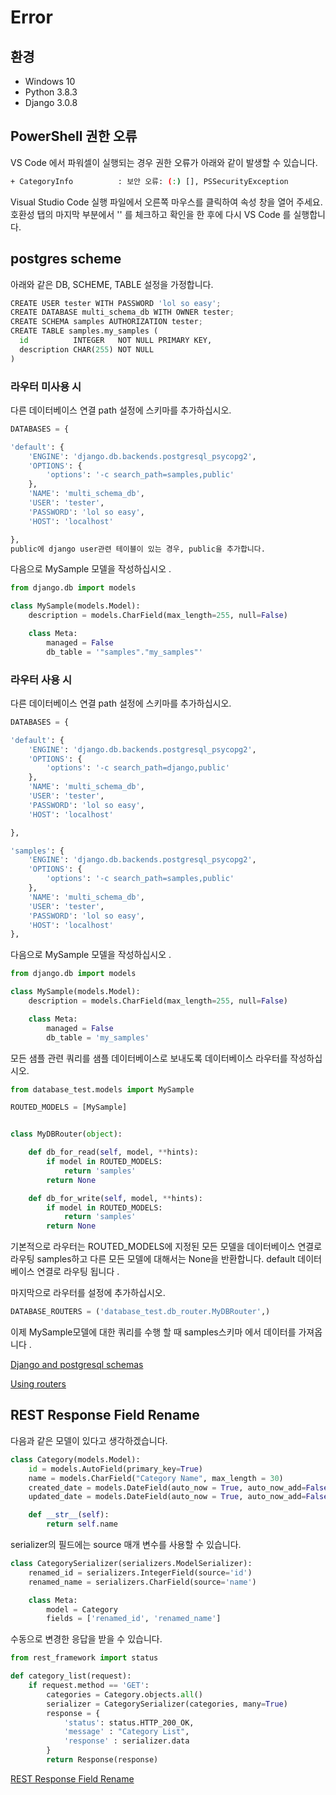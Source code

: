 # Error

## 환경

* Windows 10 
* Python 3.8.3
* Django 3.0.8 

## PowerShell 권한 오류

VS Code 에서 파워셀이 실행되는 경우 권한 오류가 아래와 같이 발생할 수 있습니다. 

```bash
+ CategoryInfo          : 보안 오류: (:) [], PSSecurityException
```

Visual Studio Code 실행 파일에서 오른쪽 마우스를 클릭하여 속성 창을 열어 주세요. 호환성 탭의 마지막 부분에서 '' 를 체크하고 확인을 한 후에 다시 VS Code 를 실행합니다. 


## postgres scheme

아래와 같은 DB, SCHEME, TABLE 설정을 가정합니다. 
```python
CREATE USER tester WITH PASSWORD 'lol so easy';
CREATE DATABASE multi_schema_db WITH OWNER tester;
CREATE SCHEMA samples AUTHORIZATION tester;
CREATE TABLE samples.my_samples (
  id          INTEGER   NOT NULL PRIMARY KEY,
  description CHAR(255) NOT NULL
)
```

### 라우터 미사용 시

다른 데이터베이스 연결 path 설정에 스키마를 추가하십시오.
```python
DATABASES = {

'default': {
    'ENGINE': 'django.db.backends.postgresql_psycopg2',
    'OPTIONS': {
        'options': '-c search_path=samples,public'
    },
    'NAME': 'multi_schema_db',
    'USER': 'tester',
    'PASSWORD': 'lol so easy',
    'HOST': 'localhost'

},
public에 django user관련 테이블이 있는 경우, public을 추가합니다.
```

다음으로 MySample 모델을 작성하십시오 .
```python
from django.db import models

class MySample(models.Model):
    description = models.CharField(max_length=255, null=False)

    class Meta:
        managed = False
        db_table = '"samples"."my_samples"' 
```

### 라우터 사용 시 

다른 데이터베이스 연결 path 설정에 스키마를 추가하십시오.
```python
DATABASES = {

'default': {
    'ENGINE': 'django.db.backends.postgresql_psycopg2',
    'OPTIONS': {
        'options': '-c search_path=django,public'
    },
    'NAME': 'multi_schema_db',
    'USER': 'tester',
    'PASSWORD': 'lol so easy',
    'HOST': 'localhost'

},

'samples': {
    'ENGINE': 'django.db.backends.postgresql_psycopg2',
    'OPTIONS': {
        'options': '-c search_path=samples,public'
    },
    'NAME': 'multi_schema_db',
    'USER': 'tester',
    'PASSWORD': 'lol so easy',
    'HOST': 'localhost'
},
```

다음으로 MySample 모델을 작성하십시오 .
```python
from django.db import models

class MySample(models.Model):
    description = models.CharField(max_length=255, null=False)

    class Meta:
        managed = False
        db_table = 'my_samples'
```

모든 샘플 관련 쿼리를 샘플 데이터베이스로 보내도록 데이터베이스 라우터를 작성하십시오.
```python
from database_test.models import MySample

ROUTED_MODELS = [MySample]


class MyDBRouter(object):

    def db_for_read(self, model, **hints):
        if model in ROUTED_MODELS:
            return 'samples'
        return None

    def db_for_write(self, model, **hints):
        if model in ROUTED_MODELS:
            return 'samples'
        return None
```
기본적으로 라우터는 ROUTED_MODELS에 지정된 모든 모델을 데이터베이스 연결로 라우팅 samples하고 다른 모든 모델에 대해서는 None을 반환합니다. default 데이터베이스 연결로 라우팅 됩니다 .

마지막으로 라우터를 설정에 추가하십시오.
```python
DATABASE_ROUTERS = ('database_test.db_router.MyDBRouter',)
```
이제 MySample모델에 대한 쿼리를 수행 할 때 samples스키마 에서 데이터를 가져옵니다 .



[Django and postgresql schemas](https://stackoverflow.com/questions/50819748/django-and-postgresql-schemas)

[Using routers](https://docs.djangoproject.com/en/2.0/topics/db/multi-db/#using-routers)



## REST Response Field Rename
다음과 같은 모델이 있다고 생각하겠습니다.
```python
class Category(models.Model):
    id = models.AutoField(primary_key=True)
    name = models.CharField("Category Name", max_length = 30)
    created_date = models.DateField(auto_now = True, auto_now_add=False)
    updated_date = models.DateField(auto_now = True, auto_now_add=False)

    def __str__(self):
        return self.name
```

serializer의 필드에는 source 매개 변수를 사용할 수 있습니다.
```python
class CategorySerializer(serializers.ModelSerializer):
    renamed_id = serializers.IntegerField(source='id')
    renamed_name = serializers.CharField(source='name')

    class Meta:
        model = Category
        fields = ['renamed_id', 'renamed_name']
```

수동으로 변경한 응답을 받을 수 있습니다.
```python
from rest_framework import status

def category_list(request):
    if request.method == 'GET':
        categories = Category.objects.all()
        serializer = CategorySerializer(categories, many=True)
        response = {
            'status': status.HTTP_200_OK,
            'message' : "Category List",
            'response' : serializer.data
        }
        return Response(response)
```


[REST Response Field Rename](https://stackoverflow.com/questions/39324691/rename-response-fields-django-rest-framework-serializer)
